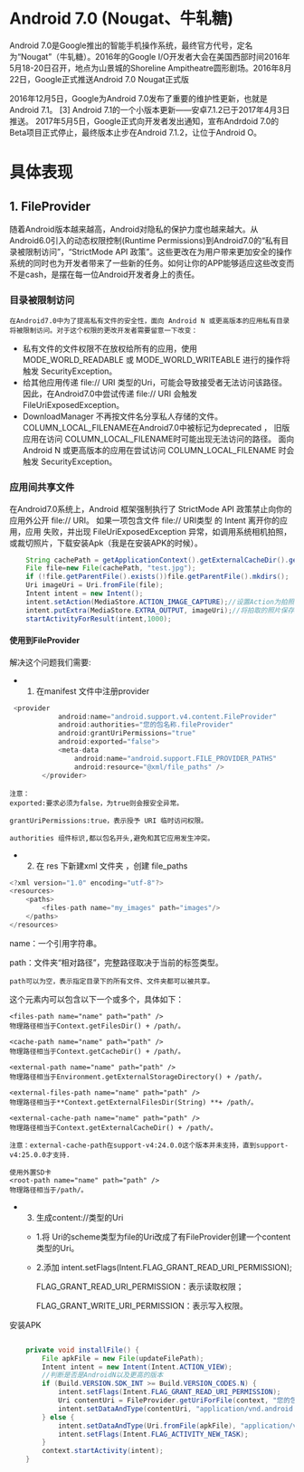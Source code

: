 #  Android 7.0 (Nougat、牛轧糖)

Android 7.0是Google推出的智能手机操作系统，最终官方代号，定名为“Nougat”（牛轧糖）。2016年的Google I/O开发者大会在美国西部时间2016年5月18-20日召开，地点为山景城的Shoreline Ampitheatre圆形剧场。2016年8月22日，Google正式推送Android 7.0 Nougat正式版

2016年12月5日，Google为Android 7.0发布了重要的维护性更新，也就是Android 7.1。 [3]  Android 7.1的一个小版本更新——安卓7.1.2已于2017年4月3日推送。
2017年5月5日，Google正式向开发者发出通知，宣布Andrdoid 7.0的Beta项目正式停止，最终版本止步在Android 7.1.2，让位于Android O。

# 具体表现

## 1. FileProvider
随着Android版本越来越高，Android对隐私的保护力度也越来越大。从Android6.0引入的动态权限控制(Runtime Permissions)到Android7.0的“私有目录被限制访问”，“StrictMode API 政策”。这些更改在为用户带来更加安全的操作系统的同时也为开发者带来了一些新的任务。如何让你的APP能够适应这些改变而不是cash，是摆在每一位Android开发者身上的责任。
###  目录被限制访问
    在Android7.0中为了提高私有文件的安全性，面向 Android N 或更高版本的应用私有目录将被限制访问。对于这个权限的更改开发者需要留意一下改变：

* 私有文件的文件权限不在放权给所有的应用，使用 MODE_WORLD_READABLE 或 MODE_WORLD_WRITEABLE 进行的操作将触发 SecurityException。
* 给其他应用传递 file:// URI 类型的Uri，可能会导致接受者无法访问该路径。 因此，在Android7.0中尝试传递 file:// URI 会触发 FileUriExposedException。
* DownloadManager 不再按文件名分享私人存储的文件。COLUMN_LOCAL_FILENAME在Android7.0中被标记为deprecated ， 
旧版应用在访问 COLUMN_LOCAL_FILENAME时可能出现无法访问的路径。 面向 Android N 或更高版本的应用在尝试访问 COLUMN_LOCAL_FILENAME 时会触发 SecurityException。

### 应用间共享文件   
在Android7.0系统上，Android 框架强制执行了 StrictMode API 政策禁止向你的应用外公开 file:// URI。 如果一项包含文件 file:// URI类型 的 Intent 离开你的应用，应用
失败，并出现 FileUriExposedException 异常，如调用系统相机拍照，或裁切照片，下载安装Apk（我是在安装APK的时候）。

```java
    String cachePath = getApplicationContext().getExternalCacheDir().getPath();
    File file=new File(cachePath, "test.jpg");
    if (!file.getParentFile().exists())file.getParentFile().mkdirs();
    Uri imageUri = Uri.fromFile(file);
    Intent intent = new Intent();
    intent.setAction(MediaStore.ACTION_IMAGE_CAPTURE);//设置Action为拍照
    intent.putExtra(MediaStore.EXTRA_OUTPUT, imageUri);//将拍取的照片保存到指定URI
    startActivityForResult(intent,1000);
```


#### 使用到FileProvider
解决这个问题我们需要:
* 1. 在manifest 文件中注册provider

```java
 <provider
            android:name="android.support.v4.content.FileProvider"
            android:authorities="您的包名称.fileProvider"
            android:grantUriPermissions="true"
            android:exported="false">
            <meta-data
                android:name="android.support.FILE_PROVIDER_PATHS"
                android:resource="@xml/file_paths" />
        </provider>
```
    注意：
    exported:要求必须为false，为true则会报安全异常。

    grantUriPermissions:true，表示授予 URI 临时访问权限。

    authorities 组件标识,都以包名开头,避免和其它应用发生冲突。

* 2. 在 res 下新建xml 文件夹 ，创建 file_paths
```java
<?xml version="1.0" encoding="utf-8"?>
<resources>
    <paths>
        <files-path name="my_images" path="images"/>
    </paths>
</resources>
```
name：一个引用字符串。

path：文件夹“相对路径”，完整路径取决于当前的标签类型。

    path可以为空，表示指定目录下的所有文件、文件夹都可以被共享。

<paths>这个元素内可以包含以下一个或多个，具体如下：

    <files-path name="name" path="path" />
    物理路径相当于Context.getFilesDir() + /path/。

    <cache-path name="name" path="path" />
    物理路径相当于Context.getCacheDir() + /path/。

    <external-path name="name" path="path" />
    物理路径相当于Environment.getExternalStorageDirectory() + /path/。

    <external-files-path name="name" path="path" />
    物理路径相当于**Context.getExternalFilesDir(String) **+ /path/。

    <external-cache-path name="name" path="path" />
    物理路径相当于Context.getExternalCacheDir() + /path/。

    注意：external-cache-path在support-v4:24.0.0这个版本并未支持，直到support-v4:25.0.0才支持.

    使用外置SD卡
    <root-path name="name" path="path" />
    物理路径相当于/path/。

* 3. 生成content://类型的Uri

    * 1.将 Uri的scheme类型为file的Uri改成了有FileProvider创建一个content类型的Uri。

    * 2.添加 intent.setFlags(Intent.FLAG_GRANT_READ_URI_PERMISSION);

        FLAG_GRANT_READ_URI_PERMISSION：表示读取权限；

        FLAG_GRANT_WRITE_URI_PERMISSION：表示写入权限。

安装APK

```java

    private void installFile() {
        File apkFile = new File(updateFilePath);
        Intent intent = new Intent(Intent.ACTION_VIEW);
        //判断是否是AndroidN以及更高的版本
        if (Build.VERSION.SDK_INT >= Build.VERSION_CODES.N) {
            intent.setFlags(Intent.FLAG_GRANT_READ_URI_PERMISSION);
            Uri contentUri = FileProvider.getUriForFile(context, "您的包名称.fileProvider", apkFile);
            intent.setDataAndType(contentUri, "application/vnd.android.package-archive");
        } else {
            intent.setDataAndType(Uri.fromFile(apkFile), "application/vnd.android.package-archive");
            intent.setFlags(Intent.FLAG_ACTIVITY_NEW_TASK);
        }
        context.startActivity(intent);
    }
```

 


